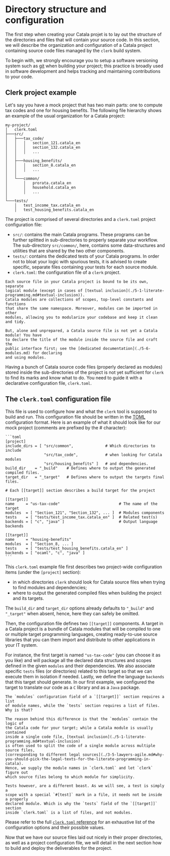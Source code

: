 # Directory structure and configuration

<div id="tock" data-block_title="Summary"></div>
<div id="tocw"></div>

The first step when creating your Catala projet is to lay out the structure of
the directories and files that will contain your source code. In this section,
we will describe the organization and configuration of a Catala project
containing source code files managed by the `clerk` build system.

To begin with, we strongly encourage you to setup a software versioning system
such as [git](https://git-scm.com/) when building your project; this practice is
broadly used in software development and helps tracking and maintaining
contributions to your code.

## Clerk project example

Let's say you have a mock project that has two main parts: one to
compute tax codes and one for housing benefits. The following file
hierarchy shows an example of the usual organization for a Catala project:

```
my-project/
│   clerk.toml
├───src/
│   ├───tax_code/
│   │   │   section_121.catala_en
│   │   │   section_132.catala_en
│   │   │   ...
│   │
│   ├───housing_benefits/
│   │   │   section_8.catala_en
│   │   │   ...
│   │
│   └───common/
│       │   prorata.catala_en
│       │   household.catala_en
│       │   ...
│
└───tests/
    │   test_income_tax.catala_en
    │   test_housing_benefits.catala_en
```

The project is comprised of several directories and a `clerk.toml`
project configuration file:
- `src/`: contains the main Catala programs. These programs can be
  further splitted in sub-directories to properly separate your
  workflow. The sub-directory `src/common/`, here, contains some
  data-structures and utilities that are shared by the two other
  components.
- `tests/`: contains the dedicated tests of your Catala programs. In
  order not to bloat your logic with spurious tests, it is advised to
  create specific, separate files containing your tests for each source
  module.
- `clerk.toml`: the configuration file of a `clerk` project.

~~~~~~admonish danger title="Declare your modules!"
Each source file in your Catala project is bound to be its own, separate
logical module (except in cases of [textual inclusion](./5-1-literate-programming.md#textual-inclusion)).
Catala modules are collections of scopes, top-level constants and functions
that share the same namespace. Moreover, modules can be imported in other
modules, allowing you to modularize your codebase and keep it clean and tidy.

But, alone and unprepared, a Catala source file is not yet a Catala module! You have
to declare the title of the module inside the source file and craft the
public interface first; see the [dedicated documentation](./5-6-modules.md) for declaring
and using modules.
~~~~~~

Having a bunch of Catala source code files (properly declared as modules) stored
inside the sub-directories of the project is not yet sufficient for `clerk` to
find its marks and know what to do. You need to guide it with a declarative
configuration file, `clerk.toml`.


## The `clerk.toml` configuration file

This file is used to configure how and what the `clerk` tool is
supposed to build and run. This configuration file should be written
in the [TOML](https://toml.io/en/) configuration format. Here is an
example of what it should look like for our mock project (comments are
prefixed by the # character):

~~~admonish note title="`clerk.toml` configuration file for `my-project`"
```toml
[project]
include_dirs = [ "src/common",              # Which directories to include
                 "src/tax_code",            # when looking for Catala modules
                 "src/housing_benefits" ]   # and dependencies.
build_dir    = "_build"    # Defines where to output the generated compiled files.
target_dir   = "_target"   # Defines where to output the targets final files.

# Each [[target]] section describes a build target for the project

[[target]]
name     = "us-tax-code"                          # The name of the target
modules  = [ "Section_121", "Section_132", ... ]  # Modules components
tests    = [ "tests/test_income_tax.catala_en" ]  # Related test(s)
backends = [ "c", "java" ]                        # Output language backends

[[target]]
name     = "housing-benefits"
modules  = [ "Section_8, ... ]
tests    = [ "tests/test_housing_benefits.catala_en" ]
backends = [ "ocaml", "c", "java" ]
```
~~~

This `clerk.toml` example file first describes two project-wide configuration items
(under the `[project]` section):
* in which directories `clerk` should look for Catala source files when trying to find modules
  and dependencies;
* where to output the generated compiled files when building the project and
  its targets.

The `build_dir` and `target_dir` options already defaults to `"_build"` and
`"_target"` when absent, hence, here they can safely be omitted.

Then, the configuration file defines two `[[target]]` components. A target in a
Catala project is a bundle of Catala modules that will be compiled to one or
multiple target programming languages, creating ready-to-use source libraries
that you can them import and distribute to other applications in your IT system.

For instance, the first target is named `"us-tax-code"` (you can choose it as
you like) and will package all the declared data structures and scopes defined
in the given `modules` and their dependencies. We also associate specific
`tests` files (or directories) related to this target so that we can execute
them in isolation if needed. Lastly, we define the language `backends` that this
target should generate. In our first example, we configured the target to
translate our code as a `C` library and as a `Java` package.


~~~admonish question title="Modules or files?"
The `modules` configuration field of a `[[target]]` section requires a list
of module names, while the `tests` section requires a list of files. Why is that?

The reason behind this difference is that the `modules` contain the logic of
the Catala code for your target; while a Catala module is usually contained
inside a single code file, [textual inclusion](./5-1-literate-programming.md#textual-inclusion)
is often used to split the code of a single module across multiple source files,
[corresponding to different legal sources](./3-5-lawyers-agile.md#why-you-should-pick-the-legal-texts-for-the-literate-programming-in-catala).
Hence, we supply the module names in `clerk.toml` and let `clerk` figure out
which source files belong to which module for simplicity.

Tests however, are a different beast. As we will see, a test is simply a
scope with a special `#[test]` mark in a file, it needs not be inside a properly
declared module. Which is why the `tests` field of the `[[target]]` section
inside `clerk.toml` is a list of files, and not modules.
~~~

Please refer to the full [`clerk.toml` reference](./6-1-clerk-toml.md) for
an exhaustive list of the configuration options and their possible values.

Now that we have our source files laid out nicely in their proper directories,
as well as a project configuration file, we will detail in the next section how
to build and deploy the deliverables for the project.
